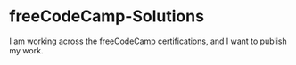 # freeCodeCamp-Solutions
 I am working across the freeCodeCamp certifications, and I want to publish my work.
